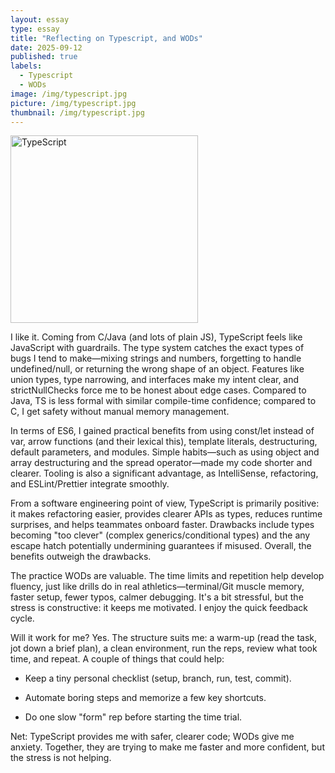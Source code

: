 ```yaml
---
layout: essay
type: essay
title: "Reflecting on Typescript, and WODs"
date: 2025-09-12
published: true
labels:
  - Typescript
  - WODs
image: /img/typescript.jpg
picture: /img/typescript.jpg
thumbnail: /img/typescript.jpg
---
```


<img src="{{ '/img/typescript.jpg' | relative_url }}" alt="TypeScript" class="img-fluid rounded float-start pe-4" style="width:300px; height:auto;" />


I like it.  Coming from C/Java (and lots of plain JS), TypeScript feels like JavaScript with guardrails.  The type system catches the exact types of bugs I tend to make—mixing strings and numbers, forgetting to handle undefined/null, or returning the wrong shape of an object.  Features like union types, type narrowing, and interfaces make my intent clear, and strictNullChecks force me to be honest about edge cases.  Compared to Java, TS is less formal with similar compile-time confidence; compared to C, I get safety without manual memory management.

In terms of ES6, I gained practical benefits from using const/let instead of var, arrow functions (and their lexical this), template literals, destructuring, default parameters, and modules.  Simple habits—such as using object and array destructuring and the spread operator—made my code shorter and clearer.  Tooling is also a significant advantage, as IntelliSense, refactoring, and ESLint/Prettier integrate smoothly.

From a software engineering point of view, TypeScript is primarily positive: it makes refactoring easier, provides clearer APIs as types, reduces runtime surprises, and helps teammates onboard faster.  Drawbacks include types becoming "too clever" (complex generics/conditional types) and the any escape hatch potentially undermining guarantees if misused.  Overall, the benefits outweigh the drawbacks.

The practice WODs are valuable.  The time limits and repetition help develop fluency, just like drills do in real athletics—terminal/Git muscle memory, faster setup, fewer typos, calmer debugging.  It's a bit stressful, but the stress is constructive: it keeps me motivated.  I enjoy the quick feedback cycle.

Will it work for me?  Yes.  The structure suits me: a warm-up (read the task, jot down a brief plan), a clean environment, run the reps, review what took time, and repeat.  A couple of things that could help:

-	Keep a tiny personal checklist (setup, branch, run, test, commit).
  
-	Automate boring steps and memorize a few key shortcuts.
  
-	Do one slow "form" rep before starting the time trial.
  
Net: TypeScript provides me with safer, clearer code; WODs give me anxiety.  Together, they are trying to make me faster and more confident, but the stress is not helping.


